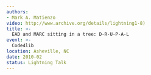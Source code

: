 ```yaml
---
authors:
- Mark A. Matienzo
video: http://www.archive.org/details/lightning1-8)
title: >-
  EAD and MARC sitting in a tree: D-R-U-P-A-L
event: >-
  Code4lib
location: Asheville, NC
date: 2010-02
status: Lightning Talk
---
```

